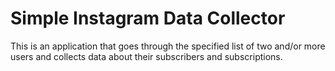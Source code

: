 # Simple Instagram Data Collector
This is an application that goes through the specified list of two and/or more users and collects data about their subscribers and subscriptions.
